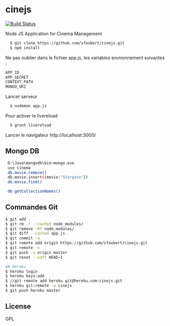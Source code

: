 cinejs
======
[![Build Status](https://travis-ci.org/sfoubert/cinejs.svg?branch=master)](https://travis-ci.org/sfoubert/cinejs)

Node JS Application for Cinema Management
```sh
  $ git clone https://github.com/sfoubert/cinejs.git
  $ npm install
```

Ne pas oublier dans le fichier app.js, les variables environnement suivantes :
```sh
APP_ID
APP_SECRET
CONTEXT_PATH
MONGO_URI
```

Lancer serveur
```sh
  $ nodemon app.js
```
Pour activer le livereload
```sh
  $ grunt livereload
```

Lancer le navigateur
 http://localhost:3000/


## Mongo DB
```sh
 D:\Java\mongodb\bin>mongo.exe
 use cinema
 db.movie.remove()
 db.movie.insert({movie:"Stargate"})
 db.movie.find()

 db.getCollectionNames()
```

## Commandes Git
 ```sh
 $ git add .
 $ git rm -r --cached node_modules/
 $ git remove -Rf node_modules/
 $ git diff --cached app.js
 $ git commit -a
 $ git remote add origin https://github.com/sfoubert/cinejs.git
 $ git remote -v
 $ git push -u origin master
 $ git reset --soft HEAD~1
 
## Heroku
 $ heroku login
 $ heroku keys:add
 $ //git remote add heroku git@heroku.com:cinejs.git
 $ heroku git:remote -a cinejs
 $ git push heroku master
 
 ```

## License

GPL
